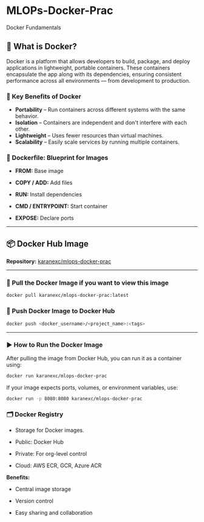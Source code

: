 # MLOPs-Docker-Prac
Docker Fundamentals 

## 🐳 What is Docker?

Docker is a platform that allows developers to build, package, and deploy applications in lightweight, portable containers. These containers encapsulate the app along with its dependencies, ensuring consistent performance across all environments — from development to production.

### 🔑 Key Benefits of Docker

- **Portability** – Run containers across different systems with the same behavior.
- **Isolation** – Containers are independent and don't interfere with each other.
- **Lightweight** – Uses fewer resources than virtual machines.
- **Scalability** – Easily scale services by running multiple containers.

### 🧾 Dockerfile: Blueprint for Images
- **FROM:** Base image

- **COPY / ADD:** Add files

- **RUN:** Install dependencies

- **CMD / ENTRYPOINT:** Start container

- **EXPOSE:** Declare ports

---

## 📦 Docker Hub Image

**Repository:** [karanexc/mlops-docker-prac](https://hub.docker.com/repository/docker/karanexc/mlops-docker-prac/general)

---

### 🔹 Pull the Docker Image if you want to view this image

```bash
docker pull karanexc/mlops-docker-prac:latest
```

### 🔹 Push Docker Image to Docker Hub

```bash
docker push <docker_username>/<project_name>:<tags>
```

---

### ▶️ How to Run the Docker Image

After pulling the image from Docker Hub, you can run it as a container using:

```bash
docker run karanexc/mlops-docker-prac
```

If your image expects ports, volumes, or environment variables, use:

```bash
docker run -p 8080:8080 karanexc/mlops-docker-prac
```

### 🗂️ Docker Registry
- Storage for Docker images.

- Public: Docker Hub

- Private: For org-level control

- Cloud: AWS ECR, GCR, Azure ACR

**Benefits:**

* Central image storage

* Version control

* Easy sharing and collaboration


